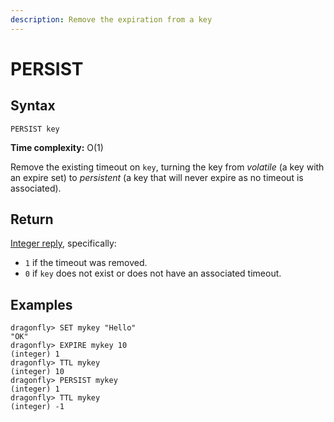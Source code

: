 ```yaml
---
description: Remove the expiration from a key
---
```


# PERSIST

## Syntax

    PERSIST key

**Time complexity:** O(1)

Remove the existing timeout on `key`, turning the key from _volatile_ (a key
with an expire set) to _persistent_ (a key that will never expire as no timeout
is associated).

## Return

[Integer reply](https://redis.io/docs/reference/protocol-spec#resp-integers), specifically:

* `1` if the timeout was removed.
* `0` if `key` does not exist or does not have an associated timeout.

## Examples

```shell
dragonfly> SET mykey "Hello"
"OK"
dragonfly> EXPIRE mykey 10
(integer) 1
dragonfly> TTL mykey
(integer) 10
dragonfly> PERSIST mykey
(integer) 1
dragonfly> TTL mykey
(integer) -1
```
